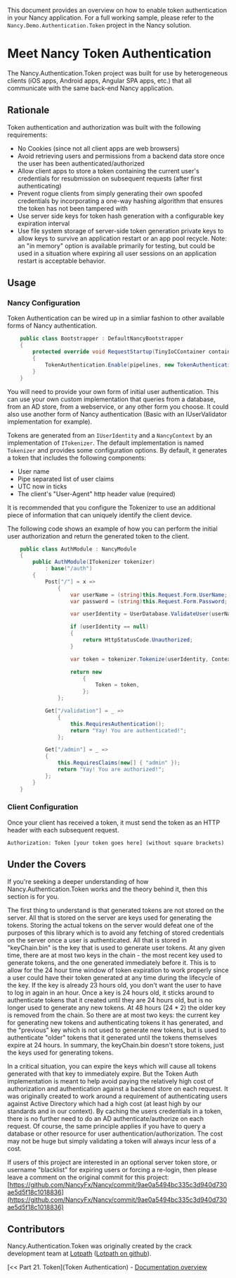 This document provides an overview on how to enable token authentication in your Nancy application. For a full working sample, please refer to the `Nancy.Demo.Authentication.Token` project in the Nancy solution.

# Meet Nancy Token Authentication

The Nancy.Authentication.Token project was built for use by heterogeneous clients (iOS apps, Android apps, Angular SPA apps, etc.) that all communicate with the same back-end Nancy application.

## Rationale

Token authentication and authorization was built with the following requirements:

* No Cookies (since not all client apps are web browsers)
* Avoid retrieving users and permissions from a backend data store once the user has been authenticated/authorized
* Allow client apps to store a token containing the current user's credentials for resubmission on subsequent requests (after first authenticating)
* Prevent rogue clients from simply generating their own spoofed credentials by incorporating a one-way hashing algorithm that ensures the token has not been tampered with
* Use server side keys for token hash generation with a configurable key expiration interval
* Use file system storage of server-side token generation private keys to allow keys to survive an application restart or an app pool recycle. Note: an "in memory" option is available primarily for testing, but could be used in a situation where expiring all user sessions on an application restart is acceptable behavior.

## Usage

### Nancy Configuration

Token Authentication can be wired up in a simliar fashion to other available forms of Nancy authentication.

```csharp
    public class Bootstrapper : DefaultNancyBootstrapper
    {
        protected override void RequestStartup(TinyIoCContainer container, IPipelines pipelines, NancyContext context)
        {
            TokenAuthentication.Enable(pipelines, new TokenAuthenticationConfiguration(container.Resolve<ITokenizer>()));
        }
    }
```

You will need to provide your own form of initial user authentication. This can use your own custom implementation that queries
from a database, from an AD store, from a webservice, or any other form you choose. It could also use another form of Nancy authentication (Basic with an IUserValidator implementation
for example).

Tokens are generated from an `IUserIdentity` and a `NancyContext` by an implementation of `ITokenizer`. The 
default implementation is named `Tokenizer` and provides some configuration options. By default, it generates a token
that includes the following components:

* User name
* Pipe separated list of user claims
* UTC now in ticks
* The client's "User-Agent" http header value (required)

It is recommended that you configure the Tokenizer to use an additional piece of information that can uniquely identify 
the client device. 

The following code shows an example of how you can perform the initial user authorization and return the generated token to the client.

```csharp
    public class AuthModule : NancyModule
    {
        public AuthModule(ITokenizer tokenizer)
            : base("/auth")
        {
            Post["/"] = x =>
                {
                    var userName = (string)this.Request.Form.UserName;
                    var password = (string)this.Request.Form.Password;

                    var userIdentity = UserDatabase.ValidateUser(userName, password);

                    if (userIdentity == null)
                    {
                        return HttpStatusCode.Unauthorized;
                    }

                    var token = tokenizer.Tokenize(userIdentity, Context);

                    return new
                        {
                            Token = token,
                        };
                };

            Get["/validation"] = _ =>
                {
                    this.RequiresAuthentication();
                    return "Yay! You are authenticated!";
                };

            Get["/admin"] = _ =>
            {
                this.RequiresClaims(new[] { "admin" });
                return "Yay! You are authorized!";
            };
        }
    }
```
### Client Configuration

Once your client has received a token, it must send the token as an HTTP header with each subsequent request.

```
Authorization: Token [your token goes here] (without square brackets)
``` 

## Under the Covers

If you're seeking a deeper understanding of how Nancy.Authentication.Token works and the theory behind it, then this section is for you.

The first thing to understand is that generated tokens are not stored on the server. All that is stored on the server are keys used for generating the tokens. Storing the actual tokens on the server would defeat one of the purposes of this library which is to avoid any fetching of stored credentials on the server once a user is authenticated. All that is stored in "keyChain.bin" is the key that is used to generate user tokens. At any given time, there are at most two keys in the chain - the most recent key used to generate tokens, and the one generated immediately before it. This is to allow for the 24 hour time window of token expiration to work properly since a user could have their token generated at any time during the lifecycle of the key. If the key is already 23 hours old, you don't want the user to have to log in again in an hour. Once a key is 24 hours old, it sticks around to authenticate tokens that it created until they are 24 hours old, but is no longer used to generate any new tokens. At 48 hours (24 * 2) the older key is removed from the chain. So there are at most two keys: the current key for generating new tokens and authenticating tokens it has generated, and the "previous" key which is not used to generate new tokens, but is used to authenticate "older" tokens that it generated until the tokens themselves expire at 24 hours. In summary, the keyChain.bin doesn't store tokens, just the keys used for generating tokens.

In a critical situation, you can expire the keys which will cause all tokens generated with that key to immediately expire. But the Token Auth implementation is meant to help avoid paying the relatively high cost of authorization and authentication against a backend store on each request. It was originally created to work around a requirement of authenticating users against Active Directory which had a high cost (at least high by our standards and in our context). By caching the users credentials in a token, there is no further need to do an AD authenticate/authorize on each request. Of course, the same principle applies if you have to query a database or other resource for user authentication/authorization. The cost may not be huge but simply validating a token will always incur less of a cost.

If users of this project are interested in an optional server token store, or username "blacklist" for expiring users or forcing a re-login, then please leave a comment on the original commit for this project: [https://github.com/NancyFx/Nancy/commit/9ae0a5494bc335c3d940d730ae5d5f18c1018836](https://github.com/NancyFx/Nancy/commit/9ae0a5494bc335c3d940d730ae5d5f18c1018836)

## Contributors

Nancy.Authentication.Token was originally created by the crack development team at [Lotpath](http://lotpath.com) ([Lotpath on github](http://github.com/Lotpath)).

[<< Part 21. Token](Token Authentication) - [Documentation overview](Documentation)